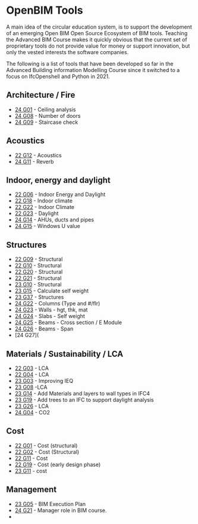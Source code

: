 # OpenBIM Tools

A main idea of the circular education system, is to support the development of an emerging Open BIM Open Source Ecosystem of BIM tools. Teaching the Advanced BIM Course makes it quickly obvious that the current set of proprietary tools do not provide value for money or support innovation, but only the vested interests the software companies.

The following is a list of tools that have been developed so far in the Advanced Building information Modelling Course since it switched to a focus on IfcOpenshell and Python in 2021.

## Architecture / Fire
* [24 G01](https://github.com/Navairax/Group1/tree/main/A3) - Ceiling analysis
* [24 G08](https://github.com/Ajad2024/Group8.git) - Number of doors
* [24 G09](https://github.com/Noahnox/Group9/tree/main/A3) - Staircase check

## Acoustics
* [22 G12](https://github.com/Jubelicool/A1-OpenBimGroup12) - Acoustics
* [24 G11](https://github.com/OndrejOravec/BIMmanager_g_11/tree/main/A3) - Reverb

## Indoor, energy and daylight

* [22 G06](https://github.com/gabrielamiti/BIM) - Indoor Energy and Daylight
* [22 G18](https://github.com/RikkeKHansen/Markdown-file) - Indoor climate
* [22 G22](https://github.com/s183578/41934-Advanced-BIM-Group-22) - Indoor Climate
* [22 G23](https://github.com/Enzuesta/41934-Advanced-BIM-Group23) - Daylight
* [24 G14](https://github.com/Mathu21DTU/BIManalyst_g_14/blob/Bim_assigment_2/A3) - AHUs, ducts and pipes
* [24 G15](https://github.com/ZKA1104/BIManalyst_g_15/blob/main/A3) - Windows U value

## Structures
* [22 G09](https://github.com/katrinekolbjornsen/UsecaseA1) - Structural
* [22 G10](https://github.com/juliev1234/A1_OpenBim_Group10) - Structural
* [22 G20](https://github.com/Hajarb11/BIM--Group20) - Structural
* [22 G21](https://github.com/loicsan272/Advenced-BIM2022-G21) - Structural
* [23 G10](https://github.com/Ma-th1ago/41934-Advanced-BIM/tree/main/Assignment%203) - Structural
* [23 G15](https://github.com/frejahbarkler/41934_GR15_A3/tree/main) - Calculate self weight
* [23 G37](https://github.com/Brise07/DTU---Advanced-BIM-Assignment/tree/main/A3) - Structures
* [24 G22](https://github.com/ioschkagautier/BIManalyst_g_22/tree/main/A3) - Columns (Type and #/flr)
* [24 G23](https://github.com/JanikRosien/BIManalyst_g_23/tree/main/A3) - Walls - hgt, thk, mat
* [24 G24](https://github.com/Dupont2001/BIManalyst_g_24/tree/main/A3) - Slabs - Self weight
* [24 G25](https://github.com/s203910/BIManalyst_g_25/tree/main/A3) - Beams - Cross section / E Module
* [24 G26](https://github.com/OliverBIM/BIManalyst_g_26/tree/main/A3) - Beams - Span
* [24 G27](





## Materials / Sustainability / LCA
* [22 G03](https://github.com/WilliamEskildsen/41934_group3) - LCA
* [22 G04](https://github.com/MathildeDTU/41934-Advanced-BIM-F22) - LCA
* [23 G03](https://github.com/KateGayler/A3) - Improving IEQ
* [23 G08](https://github.com/NajaJohansen/41934-Advanced-Building-Information-Modeling-BIM-) -LCA
* [23 G14](https://github.com/s203726/A3-A5_AdvancedBIM_group14) - Add Materials and layers to wall types in IFC4
* [23 G19](https://github.com/nannadl/Avanced-BIM_Group-19/tree/main/Assignment%203_Group%2019) - Add trees to an IFC to support daylight analysis
* [23 G26](https://github.com/Ahmetondertektas/AdvancedBIM-Group26) - LCA
* [24 G04](https://github.com/rominabarouti/BIMmanager_g_04/tree/main/A3) - CO2

## Cost
* [22 G01](https://github.com/kfjordt/11034-advanced-bim) - Cost (structural)
* [22 G02](https://github.com/AndersTraeland/A1---Open-BIM) - Cost (Structural)
* [22 G11](https://github.com/AnjaHolmquist/GROUP-11.) - Cost
* [22 G19](https://github.com/simonciversen/A1-OpenBIM) - Cost (early design phase)
* [23 G11](https://github.com/kristianedstrom/Group-11/blob/main/Assignments/A3/Remodel.py) - cost

## Management
* [23 G05](https://github.com/StanimirMihaylovAngelov/Advanced_BIM/blob/main/A3/README.md) - BIM Execution Plan
* [24 G21](https://github.com/s194891/BIMmanager_gr_21/tree/main/A3) - Manager role in BIM course.
* 

